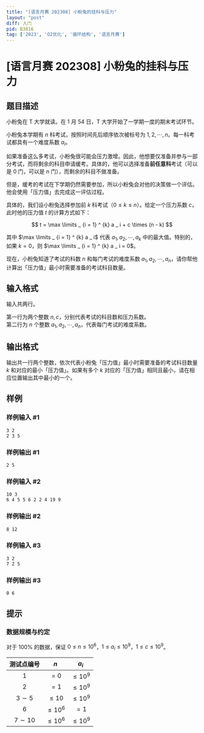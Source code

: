 ```yaml
---
title: "[语言月赛 202308] 小粉兔的挂科与压力"
layout: "post"
diff: 入门
pid: B3816
tag: ['2023', 'O2优化', '循环结构', '语言月赛']
---
```

# [语言月赛 202308] 小粉兔的挂科与压力
## 题目描述

小粉兔在 T 大学就读。在 1 月 54 日，T 大学开始了一学期一度的期末考试环节。

小粉兔本学期有 $n$ 科考试，按照时间先后顺序依次被标号为 $1, 2, \cdots, n$。每一科考试都具有一个难度系数 $a _ i$。

如果准备这么多考试，小粉兔很可能会压力激增。因此，他想要仅准备并参与一部分考试，而将剩余的科目申请缓考。具体的，他可以选择准备**前任意科**考试（可以是 $0$ 门，可以是 $n$ 门），而剩余的科目不做准备。

但是，缓考的考试在下学期仍然需要参加，所以小粉兔会对他的决策做一个评估。他会使用「压力值」去完成这一评估过程。

具体的，我们设小粉兔选择参加前 $k$ 科考试（$0 \leq k \leq n$）。给定一个压力系数 $c$，此时他的压力值 $t$ 的计算方式如下：

$$
t = \max \limits _ {i = 1} ^ {k} a _ i + c \times (n - k) 
$$

其中 $\max \limits _ {i = 1} ^ {k} a _ i$ 代表 $a _ 1, a _ 2, \cdots, a _ k$ 中的最大值。特别的，如果 $k = 0$，则 $\max \limits _ {i = 1} ^ {k} a _ i = 0$。

现在，小粉兔知道了考试的科数 $n$ 和每门考试的难度系数 $a _ 1, a _ 2, \cdots, a _ n$，请你帮他计算出「压力值」最小时需要准备的考试科目数量。
## 输入格式

输入共两行。

第一行为两个整数 $n, c$，分别代表考试的科目数和压力系数。  
第二行为 $n$ 个整数 $a _ 1, a _ 2, \cdots, a _ n$，代表每门考试的难度系数。
## 输出格式

输出共一行两个整数，依次代表小粉兔「压力值」最小时需要准备的考试科目数量 $k$ 和对应的最小「压力值」。如果有多个 $k$ 对应的「压力值」相同且最小，请在相应位置输出其中最小的一个。
## 样例

### 样例输入 #1
```
3 2
2 3 5
```
### 样例输出 #1
```
2 5
```
### 样例输入 #2
```
10 3
6 4 5 5 6 2 2 4 19 9
```
### 样例输出 #2
```
8 12
```
### 样例输入 #3
```
3 2
7 2 5
```
### 样例输出 #3
```
0 6
```
## 提示

### 数据规模与约定

对于 $100\%$ 的数据，保证 $0 \leq n \leq 10 ^ 6$，$1 \leq a _ i \leq 10 ^ 9$，$1 \leq c \leq 10 ^ 9$。

| 测试点编号 | $n$ | $a _ i$ |
| :----------: | :----------: | :----------: |
| $1$ | $= 0$ | $\leq 10 ^ 9$ |
| $2$ | $= 1$ | $\leq 10 ^ 9$ |
| $3 \sim 5$ | $\leq 10$ | $\leq 10 ^ 9$ |
| $6$ | $\leq 10 ^ 6$ | $= 1$ |
| $7 \sim 10$ | $\leq 10 ^ 6$ | $\leq 10 ^ 9$ |
